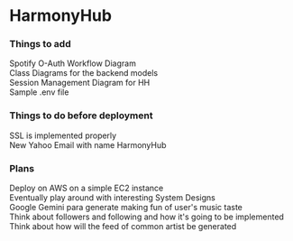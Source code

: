 # HarmonyHub

### Things to add

Spotify O-Auth Workflow Diagram <br>
Class Diagrams for the backend models <br>
Session Management Diagram for HH <br>
Sample .env file <br>

### Things to do before deployment

SSL is implemented properly<br>
New Yahoo Email with name HarmonyHub<br>

### Plans

Deploy on AWS on a simple EC2 instance <br>
Eventually play around with interesting System Designs <br>
Google Gemini para generate making fun of user's music taste <br>
Think about followers and following and how it's going to be implemented <br>
Think about how will the feed of common artist be generated <br>